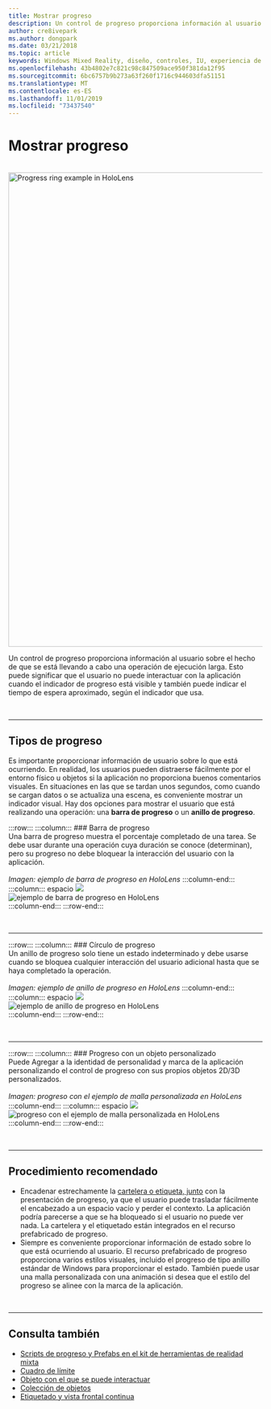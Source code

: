```yaml
---
title: Mostrar progreso
description: Un control de progreso proporciona información al usuario sobre el hecho de que se está llevando a cabo una operación de ejecución larga.
author: cre8ivepark
ms.author: dongpark
ms.date: 03/21/2018
ms.topic: article
keywords: Windows Mixed Reality, diseño, controles, IU, experiencia de usuario
ms.openlocfilehash: 43b4802e7c821c98c847509ace950f381da12f95
ms.sourcegitcommit: 6bc6757b9b273a63f260f1716c944603dfa51151
ms.translationtype: MT
ms.contentlocale: es-ES
ms.lasthandoff: 11/01/2019
ms.locfileid: "73437540"
---
```

# <a name="displaying-progress"></a>Mostrar progreso

<br>

<img src="images/HoloLens2_Loader.gif" alt="Progress ring example in HoloLens" width="940px">

Un control de progreso proporciona información al usuario sobre el hecho de que se está llevando a cabo una operación de ejecución larga. Esto puede significar que el usuario no puede interactuar con la aplicación cuando el indicador de progreso está visible y también puede indicar el tiempo de espera aproximado, según el indicador que usa.

<br>

---

## <a name="types-of-progress"></a>Tipos de progreso

Es importante proporcionar información de usuario sobre lo que está ocurriendo. En realidad, los usuarios pueden distraerse fácilmente por el entorno físico u objetos si la aplicación no proporciona buenos comentarios visuales. En situaciones en las que se tardan unos segundos, como cuando se cargan datos o se actualiza una escena, es conveniente mostrar un indicador visual. Hay dos opciones para mostrar el usuario que está realizando una operación: una **barra de progreso** o un **anillo de progreso**.

:::row:::
    :::column:::
        ### <a name="progress-barbr"></a>Barra de progreso<br>
        Una barra de progreso muestra el porcentaje completado de una tarea. Se debe usar durante una operación cuya duración se conoce (determinan), pero su progreso no debe bloquear la interacción del usuario con la aplicación.<br>
        <br>
        *Imagen: ejemplo de barra de progreso en HoloLens*
    :::column-end:::
        :::column:::
        espacio ![](images/spacer-20x582.png)<br>
       ![ejemplo de barra de progreso en HoloLens](images/640px-progressbar.jpg)<br>
    :::column-end:::
:::row-end:::

<br>

---

:::row:::
    :::column:::
        ### <a name="progress-ringbr"></a>Círculo de progreso<br>
        Un anillo de progreso solo tiene un estado indeterminado y debe usarse cuando se bloquea cualquier interacción del usuario adicional hasta que se haya completado la operación.<br>
        <br>
        *Imagen: ejemplo de anillo de progreso en HoloLens*
    :::column-end:::
        :::column:::
        espacio ![](images/spacer-20x582.png)<br>
       ![ejemplo de anillo de progreso en HoloLens](images/640px-progressring.jpg)<br>
    :::column-end:::
:::row-end:::

<br>

---

:::row:::
    :::column:::
        ### <a name="progress-with-a-custom-objectbr"></a>Progreso con un objeto personalizado<br>
        Puede Agregar a la identidad de personalidad y marca de la aplicación personalizando el control de progreso con sus propios objetos 2D/3D personalizados.<br>
        <br>
        *Imagen: progreso con el ejemplo de malla personalizada en HoloLens*
    :::column-end:::
        :::column:::
        espacio ![](images/spacer-20x582.png)<br>
       ![progreso con el ejemplo de malla personalizada en HoloLens](images/640px-progresscustom.jpg)<br>
    :::column-end:::
:::row-end:::

<br>

---

## <a name="best-practices"></a>Procedimiento recomendado
* Encadenar estrechamente la [cartelera o etiqueta, junto](billboarding-and-tag-along.md) con la presentación de progreso, ya que el usuario puede trasladar fácilmente el encabezado a un espacio vacío y perder el contexto. La aplicación podría parecerse a que se ha bloqueado si el usuario no puede ver nada. La cartelera y el etiquetado están integrados en el recurso prefabricado de progreso.
* Siempre es conveniente proporcionar información de estado sobre lo que está ocurriendo al usuario. El recurso prefabricado de progreso proporciona varios estilos visuales, incluido el progreso de tipo anillo estándar de Windows para proporcionar el estado. También puede usar una malla personalizada con una animación si desea que el estilo del progreso se alinee con la marca de la aplicación.

<br>

---

## <a name="see-also"></a>Consulta también
* [Scripts de progreso y Prefabs en el kit de herramientas de realidad mixta](https://github.com/microsoft/MixedRealityToolkit-Unity/tree/mrtk_development/Assets/MixedRealityToolkit.SDK/Features/UX/Prefabs/Loader)
* [Cuadro de límite](app-bar-and-bounding-box.md)
* [Objeto con el que se puede interactuar](interactable-object.md)
* [Colección de objetos](object-collection.md)
* [Etiquetado y vista frontal continua](billboarding-and-tag-along.md)
